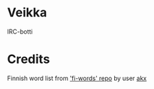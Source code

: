 # Veikka

IRC-botti

# Credits
Finnish word list from ['fi-words' repo](https://github.com/akx/fi-words) by user [akx](https://github.com/akx/)
